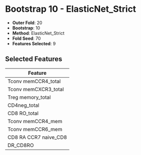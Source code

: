 # Bootstrap 10 - ElasticNet_Strict

- **Outer Fold**: 20
- **Bootstrap**: 10
- **Method**: ElasticNet_Strict
- **Fold Seed**: 70
- **Features Selected**: 9

## Selected Features

| Feature |
|---------|
| Tconv memCCR4_total |
| Tconv memCXCR3_total |
| Treg memory_total |
| CD4neg_total |
| CD8 RO_total |
| Tconv memCCR4_mem |
| Tconv memCCR6_mem |
| CD8 RA CCR7 naive_CD8 |
| DR_CD8RO |
